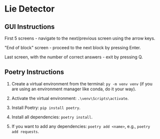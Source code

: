 # Lie Detector

## GUI Instructions

First 5 screens - navigate to the next/previous screen using the arrow keys.

"End of block" screen - proceed to the next block by pressing Enter.

Last screen, with the number of correct answers - exit by pressing Q.

## Poetry Instructions

1. Create a virtual environment from the terminal: `py -m venv venv` (if you are using an environment manager like conda, do it your way).

2. Activate the virtual environment: `.\venv\Scripts\activate`.

3. Install Poetry: `pip install poetry`.

4. Install all dependencies: `poetry install`.

5. If you want to add any dependencies: `poetry add <name>`, e.g., `poetry add requests`.
